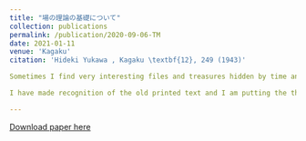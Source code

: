 ```yaml
---
title: "場の理論の基礎について"
collection: publications
permalink: /publication/2020-09-06-TM
date: 2021-01-11
venue: 'Kagaku'
citation: 'Hideki Yukawa , Kagaku \textbf{12}, 249 (1943)'

Sometimes I find very interesting files and treasures hidden by time and language barriers. One such treasure is before you. It is the article (or rather a series of three articles) by the Japanese theoretical physicist and Nobel laureate Hideki Yukawa, which I found in the RIKEN Institute library (Wako campus) in printed form. As far as I can judge, you won't be able to find it anywhere else on the web except on my site. 

I have made recognition of the old printed text and I am putting the three-part file stitched together here. The text of this article was written in the old, pre-reform Japanese, and therefore, on request, I can provide its modernized version as well as my translations into English and Russian. I must warn you that I am not a native Japanese speaker and my translation may not be perfect.  

---
```

[Download paper here](http://kirill-shulga.github.io/files/Yukawa_paper.pdf)
